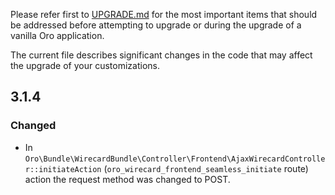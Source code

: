 Please refer first to [UPGRADE.md](UPGRADE.md) for the most important items that should be addressed before attempting to upgrade or during the upgrade of a vanilla Oro application.

The current file describes significant changes in the code that may affect the upgrade of your customizations.

## 3.1.4
### Changed
* In `Oro\Bundle\WirecardBundle\Controller\Frontend\AjaxWirecardController::initiateAction` 
 (`oro_wirecard_frontend_seamless_initiate` route)
 action the request method was changed to POST. 
